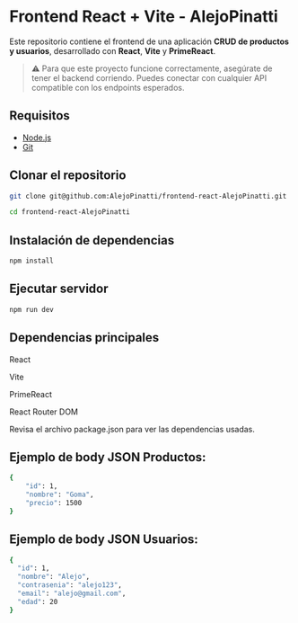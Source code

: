 # Frontend React + Vite - AlejoPinatti

Este repositorio contiene el frontend de una aplicación **CRUD de productos y usuarios**, desarrollado con **React**, **Vite** y **PrimeReact**.

> ⚠️ Para que este proyecto funcione correctamente, asegúrate de tener el backend corriendo. Puedes conectar con cualquier API compatible con los endpoints esperados.

## Requisitos

- [Node.js](https://nodejs.org/)
- [Git](https://git-scm.com/)

## Clonar el repositorio

```bash
git clone git@github.com:AlejoPinatti/frontend-react-AlejoPinatti.git

cd frontend-react-AlejoPinatti
```
## Instalación de dependencias

```bash
npm install
```

## Ejecutar servidor

```bash
npm run dev
```
## Dependencias principales

React

Vite

PrimeReact

React Router DOM

Revisa el archivo package.json para ver las dependencias usadas.

## Ejemplo de body JSON Productos:

```bash
{
    "id": 1,
    "nombre": "Goma",
    "precio": 1500
}
```
## Ejemplo de body JSON Usuarios:

```bash
{
  "id": 1,
  "nombre": "Alejo",
  "contrasenia": "alejo123",
  "email": "alejo@gmail.com",
  "edad": 20
}

```